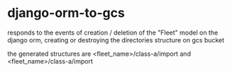 # django-orm-to-gcs

responds to the events of creation / deletion of the "Fleet" model on the django orm,
creating or destroying the directories structure on gcs bucket

the generated structures are <fleet_name>/class-a/import and <fleet_name>/class-a/import